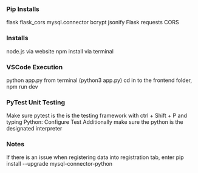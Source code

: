 <h3>Pip Installs</h3>
flask
flask_cors
mysql.connector
bcrypt
jsonify
Flask
requests
CORS

<h3>Installs</h3>
node.js via website
npm install via terminal

<h3>VSCode Execution</h3>
python app.py from terminal (python3 app.py)
cd in to the frontend folder, npm run dev

<h3>PyTest Unit Testing</h3>
Make sure pytest is the is the testing framework with ctrl + Shift + P and typing Python: Configure Test
Additionally make sure the python is the designated interpreter

<h3>Notes</h3>
If there is an issue when registering data into registration tab, enter pip install --upgrade mysql-connector-python
